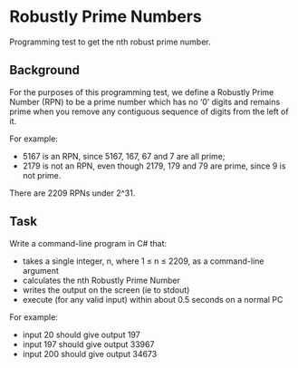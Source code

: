 # Robustly Prime Numbers

Programming test to get the nth robust prime number.

## Background
For the purposes of this programming test, we define a Robustly Prime Number (RPN) to be a prime number which has no ‘0’ digits and remains prime when you remove any contiguous sequence of digits from the left of it.

For example:
* 5167 is an RPN, since 5167, 167, 67 and 7 are all prime;
* 2179 is not an RPN, even though 2179, 179 and 79 are prime, since 9 is not prime.

There are 2209 RPNs under 2^31.

## Task
Write a command-line program in C# that:
* takes a single integer, n, where 1 ≤ n ≤ 2209, as a command-line argument
* calculates the nth Robustly Prime Number
* writes the output on the screen (ie to stdout)
* execute (for any valid input) within about 0.5 seconds on a normal PC

For example:
* input 20 should give output 197
* input 197 should give output 33967
* input 200 should give output 34673
